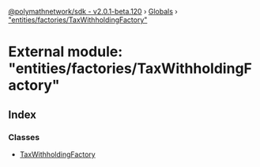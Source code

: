 [@polymathnetwork/sdk - v2.0.1-beta.120](../README.md) › [Globals](../globals.md) › ["entities/factories/TaxWithholdingFactory"](_entities_factories_taxwithholdingfactory_.md)

# External module: "entities/factories/TaxWithholdingFactory"

## Index

### Classes

- [TaxWithholdingFactory](../classes/_entities_factories_taxwithholdingfactory_.taxwithholdingfactory.md)

